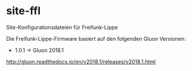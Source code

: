 # site-ffl
Site-Konfigurationsdateien für Freifunk-Lippe

Die Freifunk-Lippe-Firmware basiert auf den folgenden Gluon Versionen:


* 1.0.1 -> Gluon 2018.1

http://gluon.readthedocs.io/en/v2018.1/releases/v2018.1.html
